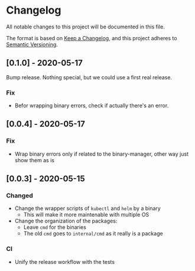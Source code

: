 # Changelog

All notable changes to this project will be documented in this file.

The format is based on [Keep a Changelog](https://keepachangelog.com/en/1.0.0/),
and this project adheres to [Semantic Versioning](https://semver.org/spec/v2.0.0.html).

## [0.1.0] - 2020-05-17

Bump release. Nothing special, but we could use a first real release.

### Fix

- Befor wrapping binary errors, check if actually there's an error.

## [0.0.4] - 2020-05-17

### Fix

- Wrap binary errors only if related to the binary-manager, other way just show
  them as is

## [0.0.3] - 2020-05-15

### Changed

- Change the wrapper scripts of `kubectl` and  `helm` by a binary
  - This will make it more maintenable with multiple OS
- Change the organization of the packages:
  - Leave `cmd` for the binaries
  - The old `cmd` goes to `internal/cmd` as it really is a package

### CI
- Unify the release workflow with the tests
